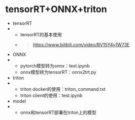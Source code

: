 # tensorRT+ONNX+triton

+ tensorRT
+ + tensorRT的基本使用
  + > https://www.bilibili.com/video/BV15Y4y1W73E
    >
+ ONNX
+ + pytorch模型转为onnx：test.ipynb
  + onnx模型转为tensorRT：onnx2trt.py
+ triton
+ + triton docker的使用：triton_command.txt
  + triton client的使用：test.ipynb
+ model
+ + onnx和tensorRT部署在triton上的模型
